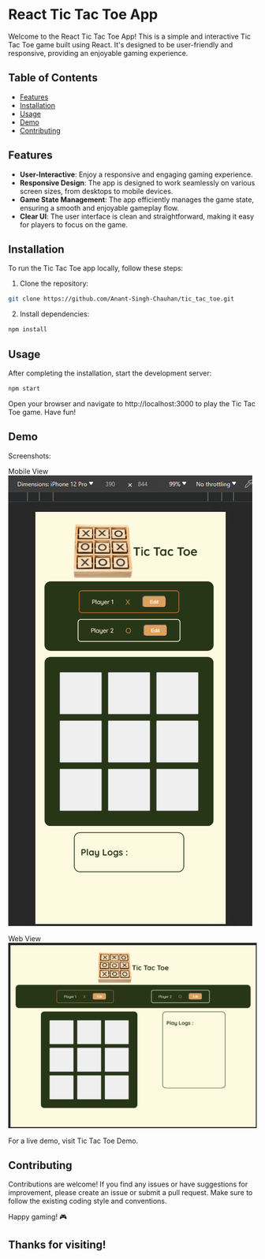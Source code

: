 # React Tic Tac Toe App

Welcome to the React Tic Tac Toe App! This is a simple and interactive Tic Tac Toe game built using React. It's designed to be user-friendly and responsive, providing an enjoyable gaming experience.

## Table of Contents

- [Features](#features)
- [Installation](#installation)
- [Usage](#usage)
- [Demo](#demo)
- [Contributing](#contributing)

## Features

- **User-Interactive**: Enjoy a responsive and engaging gaming experience.
- **Responsive Design**: The app is designed to work seamlessly on various screen sizes, from desktops to mobile devices.
- **Game State Management**: The app efficiently manages the game state, ensuring a smooth and enjoyable gameplay flow.
- **Clear UI**: The user interface is clean and straightforward, making it easy for players to focus on the game.

## Installation

To run the Tic Tac Toe app locally, follow these steps:

1. Clone the repository:

```bash
git clone https://github.com/Anant-Singh-Chauhan/tic_tac_toe.git
```

2. Install dependencies:

```bash
npm install
```

## Usage

After completing the installation, start the development server:

```bash
npm start
```

Open your browser and navigate to http://localhost:3000 to play the Tic Tac Toe game. Have fun!

## Demo
Screenshots:

Mobile View
![ss_mobile](./screenshots/ss_mobile.png)

Web View
![ss_web](./screenshots/ss_web.png)


For a live demo, visit Tic Tac Toe Demo.

## Contributing

Contributions are welcome! If you find any issues or have suggestions for improvement, please create an issue or submit a pull request. Make sure to follow the existing coding style and conventions.

Happy gaming! 🎮

## Thanks for visiting!